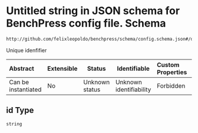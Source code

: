 # Untitled string in JSON schema for BenchPress config file. Schema

```txt
http://github.com/felixleopoldo/benchpress/schema/config.schema.json#/definitions/mmhc/properties/id
```

Unique idenfifier


| Abstract            | Extensible | Status         | Identifiable            | Custom Properties | Additional Properties | Access Restrictions | Defined In                                                                  |
| :------------------ | ---------- | -------------- | ----------------------- | :---------------- | --------------------- | ------------------- | --------------------------------------------------------------------------- |
| Can be instantiated | No         | Unknown status | Unknown identifiability | Forbidden         | Allowed               | none                | [config.schema.json\*](../../out/config.schema.json "open original schema") |

## id Type

`string`
